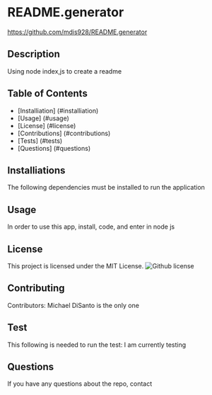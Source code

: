 
    
# README.generator
https://github.com/mdis928/README.generator
## Description
Using node index,js to create a readme
## Table of Contents
* [Installiation] (#installiation)
* [Usage] (#usage)
* [License] (#license)
* [Contributions] (#contributions)
* [Tests] (#tests)
* [Questions] (#questions)
## Installiations 
The following dependencies must be installed to run the application 
## Usage
In order to use this app, install, code, and enter in node js
## License
This project is licensed under the MIT License.
![Github license](https://img.shields.io/badge/license-MIT-blue)
## Contributing
Contributors: Michael DiSanto is the only one 
## Test
This following is needed to run the test: I am currently testing 
## Questions
If you have any questions about the repo, contact 
    